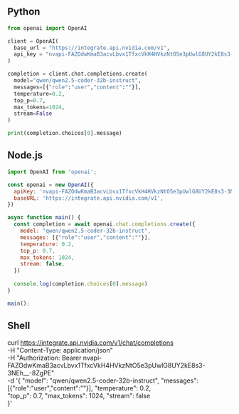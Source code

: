 ## Python

```python
from openai import OpenAI

client = OpenAI(
  base_url = "https://integrate.api.nvidia.com/v1",
  api_key = "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"
)

completion = client.chat.completions.create(
  model="qwen/qwen2.5-coder-32b-instruct",
  messages=[{"role":"user","content":""}],
  temperature=0.2,
  top_p=0.7,
  max_tokens=1024,
  stream=False
)

print(completion.choices[0].message)

```

## Node.js
```javascript
import OpenAI from 'openai';

const openai = new OpenAI({
  apiKey: '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',
  baseURL: 'https://integrate.api.nvidia.com/v1',
})

async function main() {
  const completion = await openai.chat.completions.create({
    model: "qwen/qwen2.5-coder-32b-instruct",
    messages: [{"role":"user","content":""}],
    temperature: 0.2,
    top_p: 0.7,
    max_tokens: 1024,
    stream: false,
  })
   
  console.log(completion.choices[0].message)
}

main();

```

## Shell

curl https://integrate.api.nvidia.com/v1/chat/completions \
  -H "Content-Type: application/json" \
  -H "Authorization: Bearer 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" \
  -d '{
    "model": "qwen/qwen2.5-coder-32b-instruct",
    "messages": [{"role":"user","content":""}],
    "temperature": 0.2,   
    "top_p": 0.7,
    "max_tokens": 1024,
    "stream": false                
  }'
